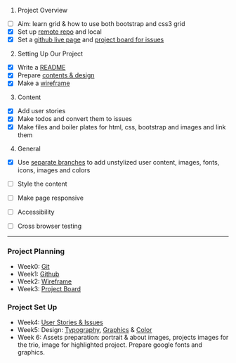 1. Project Overview

- [ ] Aim: learn grid & how to use both bootstrap and css3 grid
- [x] Set up [remote repo](https://github.com/LujiAnna/LujiAnna.github.io) and local
- [x] Set a [github live page](https://lujianna.github.io) and [project board for issues](https://github.com/LujiAnna/LujiAnna.github.io/projects/1)

2. Setting Up Our Project

- [x] Write a [README](./README.md)
- [x] Prepare [contents & design](./content.txt)
- [x] Make a [wireframe](./wireframe.md)

3. Content

- [x] Add user stories
- [x] Make todos and convert them to issues
- [x] Make files and boiler plates for html, css, bootstrap and images and link them
  
4. General

- [x] Use [separate branches](https://github.com/LujiAnna/LujiAnna.github.io/branches) to add unstylized user content, images, fonts, icons, images and colors
- [ ] Style the content 
- [ ] Make page responsive 
- [ ] Accessibility
- [ ] Cross browser testing


--------

### Project Planning

* Week0: [Git](https://github.com/LujiAnna/LujiAnna)
* Week1: [Github](https://lujianna.github.io/LujiAnna/)
* Week2: [Wireframe](https://github.com/LujiAnna/LujiAnna.github.io/blob/master/wireframe.md)
* Week3: [Project Board](https://github.com/LujiAnna/LujiAnna.github.io/projects/1)

### Project Set Up

* Week4: [User Stories & Issues](https://github.com/LujiAnna/LujiAnna.github.io/issues)
* Week5: Design: [Typography](fonts.google.com), [Graphics](fontawesome.com) & [Color]()
* Week 6: Assets preparation: portrait & about images,  projects images for the trio, image for highlighted project. Prepare google fonts and graphics.

